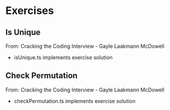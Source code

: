 # Exercises

## Is Unique

From: Cracking the Coding Interview - Gayle Laakmann McDowell

-   isUnique.ts implements exercise solution

## Check Permutation

From: Cracking the Coding Interview - Gayle Laakmann McDowell

-   checkPermutation.ts implements exercise solution
